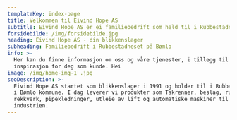 ```yaml
---
templateKey: index-page
title: Velkommen til Eivind Hope AS
subtitle: Eivind Hope AS er ei familiebedrift som held til i Rubbestadneset på Bømlo.
forsidebilde: /img/forsidebilde.jpg
heading: Eivind Hope AS - din blikkenslager
subheading: Familiebedrift i Rubbestadneset på Bømlo
info: >-
  Her kan du finne informasjon om oss og våre tjenester, i tillegg til bilder og
  inspirasjon for deg som kunde. Hei
image: /img/home-img-1 .jpg
seoDescription: >-
  Eivind Hope AS startet som blikkenslager i 1991 og holder til i Rubbestadneset
  i Bømlo kommune. I dag leverer vi produkter som Takrenner, beslag, rustfie
  rekkverk, pipekledninger, utleie av lift og automatiske maskiner til
  industrien.
---
```



